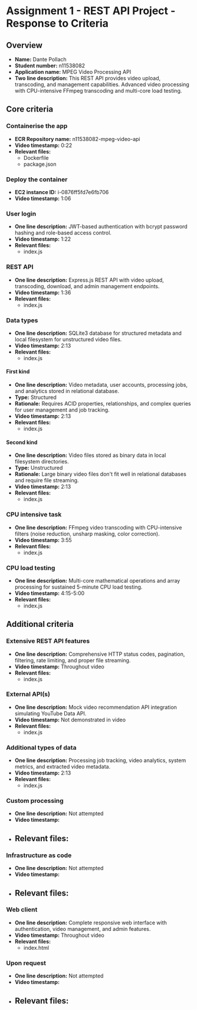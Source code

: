 Assignment 1 - REST API Project - Response to Criteria
================================================

Overview
------------------------------------------------

- **Name:** Dante Pollach
- **Student number:** n11538082
- **Application name:** MPEG Video Processing API
- **Two line description:** This REST API provides video upload, transcoding, and management capabilities.
  Advanced video processing with CPU-intensive FFmpeg transcoding and multi-core load testing.

Core criteria
------------------------------------------------

### Containerise the app

- **ECR Repository name:** n11538082-mpeg-video-api
- **Video timestamp:** 0:22
- **Relevant files:**
    - Dockerfile
    - package.json

### Deploy the container

- **EC2 instance ID:** i-0876ff5fd7e6fb706
- **Video timestamp:** 1:06

### User login

- **One line description:** JWT-based authentication with bcrypt password hashing and role-based access control.
- **Video timestamp:** 1:22
- **Relevant files:**
    - index.js

### REST API

- **One line description:** Express.js REST API with video upload, transcoding, download, and admin management endpoints.
- **Video timestamp:** 1:36
- **Relevant files:**
    - index.js

### Data types

- **One line description:** SQLite3 database for structured metadata and local filesystem for unstructured video files.
- **Video timestamp:** 2:13
- **Relevant files:**
    - index.js

#### First kind

- **One line description:** Video metadata, user accounts, processing jobs, and analytics stored in relational database.
- **Type:** Structured
- **Rationale:** Requires ACID properties, relationships, and complex queries for user management and job tracking.
- **Video timestamp:** 2:13
- **Relevant files:**
    - index.js

#### Second kind

- **One line description:** Video files stored as binary data in local filesystem directories.
- **Type:** Unstructured
- **Rationale:** Large binary video files don't fit well in relational databases and require file streaming.
- **Video timestamp:** 2:13
- **Relevant files:**
  - index.js

### CPU intensive task

- **One line description:** FFmpeg video transcoding with CPU-intensive filters (noise reduction, unsharp masking, color correction).
- **Video timestamp:** 3:55
- **Relevant files:**
    - index.js

### CPU load testing

- **One line description:** Multi-core mathematical operations and array processing for sustained 5-minute CPU load testing.
- **Video timestamp:** 4:15-5:00
- **Relevant files:**
    - index.js

Additional criteria
------------------------------------------------

### Extensive REST API features

- **One line description:** Comprehensive HTTP status codes, pagination, filtering, rate limiting, and proper file streaming.
- **Video timestamp:** Throughout video
- **Relevant files:**
    - index.js

### External API(s)

- **One line description:** Mock video recommendation API integration simulating YouTube Data API.
- **Video timestamp:** Not demonstrated in video
- **Relevant files:**
    - index.js

### Additional types of data

- **One line description:** Processing job tracking, video analytics, system metrics, and extracted video metadata.
- **Video timestamp:** 2:13
- **Relevant files:**
    - index.js

### Custom processing

- **One line description:** Not attempted
- **Video timestamp:**
- **Relevant files:**
    - 

### Infrastructure as code

- **One line description:** Not attempted
- **Video timestamp:**
- **Relevant files:**
    - 

### Web client

- **One line description:** Complete responsive web interface with authentication, video management, and admin features.
- **Video timestamp:** Throughout video
- **Relevant files:**
    - index.html

### Upon request

- **One line description:** Not attempted
- **Video timestamp:**
- **Relevant files:**
    -